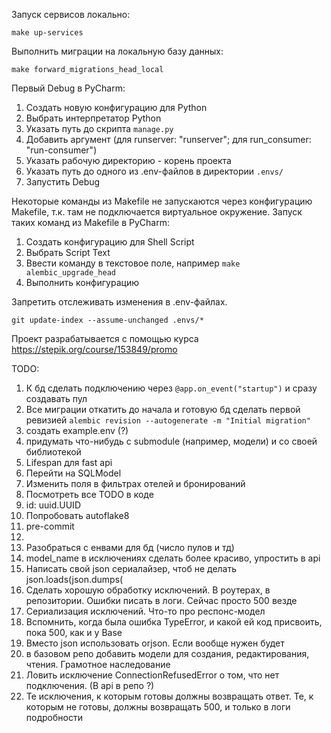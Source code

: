 Запуск сервисов локально:

`make up-services`

Выполнить миграции на локальную базу данных:

`make forward_migrations_head_local`

Первый Debug в PyCharm:
1. Создать новую конфигурацию для Python
2. Выбрать интерпретатор Python
3. Указать путь до скрипта `manage.py`
4. Добавить аргумент (для runserver: "runserver"; для run_consumer: "run-consumer")
5. Указать рабочую директорию - корень проекта
6. Указать путь до одного из .env-файлов в директории `.envs/`
7. Запустить Debug

Некоторые команды из Makefile не запускаются через конфигурацию Makefile, т.к. там не подключается виртуальное окружение.
Запуск таких команд из Makefile в PyCharm:
1. Создать конфигурацию для Shell Script
2. Выбрать Script Text
3. Ввести команду в текстовое поле, например `make alembic_upgrade_head`
4. Выполнить конфигурацию

Запретить отслеживать изменения в .env-файлах. 

`git update-index --assume-unchanged .envs/*`

Проект разрабатывается с помощью курса https://stepik.org/course/153849/promo

TODO:
1) К бд сделать подключению через `@app.on_event("startup")` и сразу создавать пул
2) Все миграции откатить до начала и готовую бд сделать первой ревизией
`alembic revision --autogenerate -m "Initial migration"`
3) создать example.env (?)
4) придумать что-нибудь с submodule (например, модели) и со своей библиотекой
5) Lifespan для fast api
6) Перейти на SQLModel
7) Изменить поля в фильтрах отелей и бронирований
8) Посмотреть все TODO в коде
9) id: uuid.UUID
10) Попробовать autoflake8
11) pre-commit
12) 
13) Разобраться с енвами для бд (число пулов и тд)
14) model_name в исключениях сделать более красиво, упростить в api
15) Написать свой json сериалайзер, чтоб не делать json.loads(json.dumps(
16) Сделать хорошую обработку исключений. В роутерах, в репозитории. Ошибки писать в логи. Сейчас просто 500 везде
17) Сериализация исключений. Что-то про респонс-модел
18) Вспомнить, когда была ошибка TypeError, и какой ей код присвоить, пока 500, как и у Base
19) Вместо json использовать orjson. Если вообще нужен будет
21) в базовом репо добавить модели для создания, редактирования, чтения. Грамотное наследование
22) Ловить исключение ConnectionRefusedError о том, что нет подключения. (В api в репо ?)
23) Те исключения, к которым готовы должны возвращать ответ. Те, к которым не готовы, должны возвращать 500, и только в логи подробности